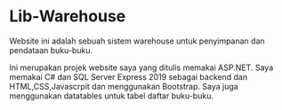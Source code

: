 # Lib-Warehouse

Website ini adalah sebuah sistem warehouse untuk penyimpanan dan pendataan buku-buku. 

Ini merupakan projek website saya yang ditulis memakai ASP.NET. Saya memakai C# dan SQL Server Express 2019 sebagai backend dan HTML,CSS,Javascrpit dan menggunakan Bootstrap. Saya juga menggunakan datatables untuk tabel daftar buku-buku.


